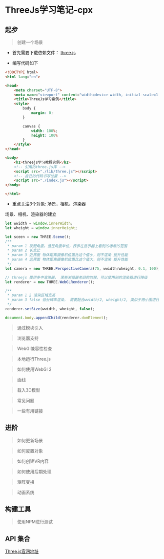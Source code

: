 # ThreeJs学习笔记-cpx

## 起步

> 创建一个场景

- 首先需要下载依赖文件： [three.js](https://threejs.org/build/three.js)

- 编写代码如下
```html
<!DOCTYPE html>
<html lang="en">

<head>
    <meta charset="UTF-8">
    <meta name="viewport" content="width=device-width, initial-scale=1.0">
    <title>ThreeJs学习案例</title>
    <style>
        body {
            margin: 0;
        }

        canvas {
            width: 100%;
            height: 100%
        }
    </style>
</head>

<body>
    <h1>threejs学习教程实例</h1>
    <!-- 引用的three.js库 -->
    <script src="./lib/three.js"></script>
    <!-- 自己的代码书写位置 -->
    <script src="./index.js"></script>
</body>

</html>

```
- 重点关注3个对象: 场景，相机，渲染器
  
场景、相机、渲染器的建立
```javascript
let wwidth = window.innerWidth;
let wheight = window.innerHeight;

let sceen = new THREE.Scene();
/**
 * param 1 视野角度，值是角度单位，表示在显示器上看到的场景的范围
 * param 2 长宽比 
 * param 3 近界面 物体距离摄像机位置比这个值小，则不渲染 提升性能
 * param 4 远界面 物体距离摄像机位置比这个值大，则不渲染 提升性能
 */
let camera = new THREE.PerspectiveCamera(75, wwidth/wheight, 0.1, 100); // 透视摄像机

// threejs 提供多中渲染器， 某些浏览器老旧的时候，可以使用别的渲染器进行降级
let renderer = new THREE.WebGLRenderer();

/**
 * param 1 2 渲染区域宽高
 * param 3 false 低分辨率渲染， 需要配合wwidth/2, wheight/2, 类似于用小图进行放大
 */
renderer.setSize(wwidth, wheight, false);

document.body.appendChild(renderer.domElement);
```

> 通过模块引入

> 浏览器支持

> WebGl兼容性检查

> 本地运行Three.js

> 如何使用WebGl 2

> 画线

> 载入3D模型

> 常见问题

> 一些有用链接


## 进阶

> 如何更新场景


> 如何废置对象


> 如何创建VR内容


> 如何使用后期处理

> 矩阵变换

> 动画系统

## 构建工具

> 使用NPM进行测试

## API 集合
[Three.js官网地址](http://webgl3d.cn)
